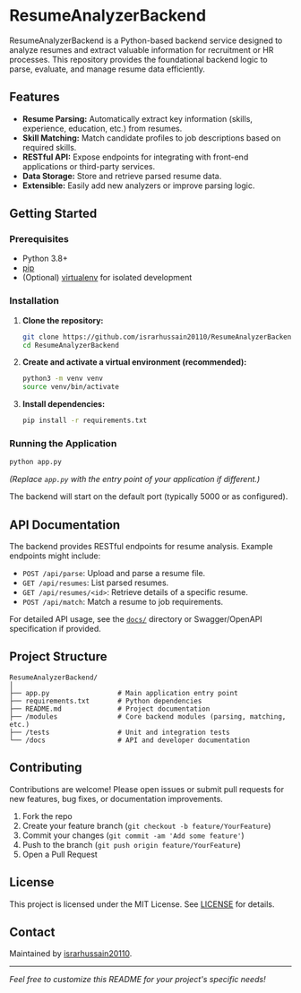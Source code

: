# ResumeAnalyzerBackend

ResumeAnalyzerBackend is a Python-based backend service designed to analyze resumes and extract valuable information for recruitment or HR processes. This repository provides the foundational backend logic to parse, evaluate, and manage resume data efficiently.

## Features

- **Resume Parsing:** Automatically extract key information (skills, experience, education, etc.) from resumes.
- **Skill Matching:** Match candidate profiles to job descriptions based on required skills.
- **RESTful API:** Expose endpoints for integrating with front-end applications or third-party services.
- **Data Storage:** Store and retrieve parsed resume data.
- **Extensible:** Easily add new analyzers or improve parsing logic.

## Getting Started

### Prerequisites

- Python 3.8+
- [pip](https://pip.pypa.io/en/stable/)
- (Optional) [virtualenv](https://virtualenv.pypa.io/en/latest/) for isolated development

### Installation

1. **Clone the repository:**
   ```bash
   git clone https://github.com/israrhussain20110/ResumeAnalyzerBackend.git
   cd ResumeAnalyzerBackend
   ```

2. **Create and activate a virtual environment (recommended):**
   ```bash
   python3 -m venv venv
   source venv/bin/activate
   ```

3. **Install dependencies:**
   ```bash
   pip install -r requirements.txt
   ```

### Running the Application

```bash
python app.py
```
*(Replace `app.py` with the entry point of your application if different.)*

The backend will start on the default port (typically 5000 or as configured).

## API Documentation

The backend provides RESTful endpoints for resume analysis. Example endpoints might include:

- `POST /api/parse`: Upload and parse a resume file.
- `GET /api/resumes`: List parsed resumes.
- `GET /api/resumes/<id>`: Retrieve details of a specific resume.
- `POST /api/match`: Match a resume to job requirements.

For detailed API usage, see the [`docs/`](docs/) directory or Swagger/OpenAPI specification if provided.

## Project Structure

```
ResumeAnalyzerBackend/
│
├── app.py                 # Main application entry point
├── requirements.txt       # Python dependencies
├── README.md              # Project documentation
├── /modules               # Core backend modules (parsing, matching, etc.)
├── /tests                 # Unit and integration tests
└── /docs                  # API and developer documentation
```

## Contributing

Contributions are welcome! Please open issues or submit pull requests for new features, bug fixes, or documentation improvements.

1. Fork the repo
2. Create your feature branch (`git checkout -b feature/YourFeature`)
3. Commit your changes (`git commit -am 'Add some feature'`)
4. Push to the branch (`git push origin feature/YourFeature`)
5. Open a Pull Request

## License

This project is licensed under the MIT License. See [LICENSE](LICENSE) for details.

## Contact

Maintained by [israrhussain20110](https://github.com/israrhussain20110).

---

*Feel free to customize this README for your project's specific needs!*
